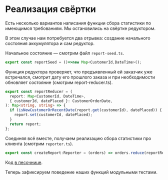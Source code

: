# Реализация свёртки

Есть несколько вариантов написания функции сбора статистики по имеющимся требованиям. Мы остановились на свёртке редуктором.

В этом случае нам потребуется два отрывка: создание начального состояния аккумулятора и сам редуктор.

Начальное состояние — смотрим файл `report-seed.ts`.

```ts
export const reportSeed = ()=>new Map<CustomerId,DateTime>();
```

Функция редуктора проверяет, что предъявленный ей заказчик уже встречался, смотрит дату его прошлого заказа и при необходимости обновляет состояние (cмотрим report-reducer.ts).

```ts
export const reportReducer = (
  report: Map<CustomerId, DateTime>,
  { customerId, datePlaced }: CustomerOrderDate,
): Map<string, string> => {
  if (isNewCustomerOrRecentDate(report.get(customerId), datePlaced)) {
    report.set(customerId, datePlaced);
  }
  return report;
};
```

Соединяя всё вместе, получаем реализацию сбора статистики про клиента (смотрим `reporter.ts`).

```ts
export const createReport:Reporter = (orders) => orders.reduce(reportReducer, reportSeed());
```

Код [в песочнице](https://codesandbox.io/s/step-3-demo-03-08-module-03-safty-to-function-interface-msh4n).

Теперь зафиксируем поведение наших функций модульными тестами.
